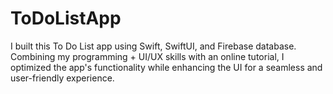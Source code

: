 # ToDoListApp
I built this To Do List app using Swift, SwiftUI, and Firebase database. Combining my programming + UI/UX skills with an online tutorial, I optimized the app's functionality while enhancing the UI for a seamless and user-friendly experience.
